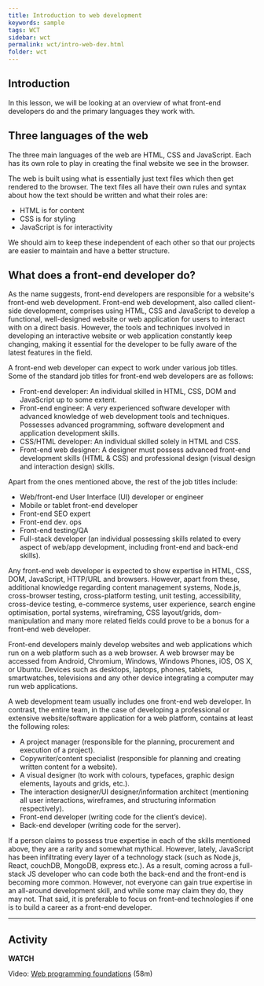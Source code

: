 ```yaml
---
title: Introduction to web development
keywords: sample
tags: WCT
sidebar: wct
permalink: wct/intro-web-dev.html
folder: wct
---
```


## Introduction

In this lesson, we will be looking at an overview of what front-end developers do and the primary languages they work with.

## Three languages of the web

The three main languages of the web are HTML, CSS and JavaScript. Each has its own role to play in creating the final website we see in the browser.

The web is built using what is essentially just text files which then get rendered to the browser. The text files all have their own rules and syntax about how the text should be written and what their roles are:

- HTML is for content
- CSS is for styling
- JavaScript is for interactivity

We should aim to keep these independent of each other so that our projects are easier to maintain and have a better structure.

## What does a front-end developer do?

As the name suggests, front-end developers are responsible for a website's front-end web development. Front-end web development, also called client-side development, comprises using HTML, CSS and JavaScript to develop a functional, well-designed website or web application for users to interact with on a direct basis. However, the tools and techniques involved in developing an interactive website or web application constantly keep changing, making it essential for the developer to be fully aware of the latest features in the field.

A front-end web developer can expect to work under various job titles. Some of the standard job titles for front-end web developers are as follows:

- Front-end developer: An individual skilled in HTML, CSS, DOM and JavaScript up to some extent.
- Front-end engineer: A very experienced software developer with advanced knowledge of web development tools and techniques. Possesses advanced programming, software development and application development skills.
- CSS/HTML developer: An individual skilled solely in HTML and CSS.
- Front-end web designer: A designer must possess advanced front-end development skills (HTML & CSS) and professional design (visual design and interaction design) skills.

Apart from the ones mentioned above, the rest of the job titles include:

- Web/front-end User Interface (UI) developer or engineer
- Mobile or tablet front-end developer
- Front-end SEO expert
- Front-end dev. ops
- Front-end testing/QA
- Full-stack developer (an individual possessing skills related to every aspect of web/app development, including front-end and back-end skills).

Any front-end web developer is expected to show expertise in HTML, CSS, DOM, JavaScript, HTTP/URL and browsers. However, apart from these, additional knowledge regarding content management systems, Node.js, cross-browser testing, cross-platform testing, unit testing, accessibility, cross-device testing, e-commerce systems, user experience, search engine optimisation, portal systems, wireframing, CSS layout/grids, dom-manipulation and many more related fields could prove to be a bonus for a front-end web developer.

Front-end developers mainly develop websites and web applications which run on a web platform such as a web browser. A web browser may be accessed from Android, Chromium, Windows, Windows Phones, iOS, OS X, or Ubuntu. Devices such as desktops, laptops, phones, tablets, smartwatches, televisions and any other device integrating a computer may run web applications.

A web development team usually includes one front-end web developer. In contrast, the entire team, in the case of developing a professional or extensive website/software application for a web platform, contains at least the following roles:

- A project manager (responsible for the planning, procurement and execution of a project).
- Copywriter/content specialist (responsible for planning and creating written content for a website).
- A visual designer (to work with colours, typefaces, graphic design elements, layouts and grids, etc.).
- The interaction designer/UI designer/information architect (mentioning all user interactions, wireframes, and structuring information respectively).
- Front-end developer (writing code for the client’s device).
- Back-end developer (writing code for the server).

If a person claims to possess true expertise in each of the skills mentioned above, they are a rarity and somewhat mythical. However, lately, JavaScript has been infiltrating every layer of a technology stack (such as Node.js, React, couchDB, MongoDB, express etc.). As a result, coming across a full-stack JS developer who can code both the back-end and the front-end is becoming more common. However, not everyone can gain true expertise in an all-around development skill, and while some may claim they do, they may not. That said, it is preferable to focus on front-end technologies if one is to build a career as a front-end developer.

<hr>

## Activity

**WATCH**

Video: [Web programming foundations](https://www.linkedin.com/learning/web-programming-foundations/welcome?u=43268076) (58m)
